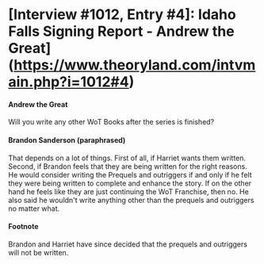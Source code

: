 # [Interview #1012, Entry #4]: Idaho Falls Signing Report - Andrew the Great](https://www.theoryland.com/intvmain.php?i=1012#4)

#### Andrew the Great

Will you write any other WoT Books after the series is finished?

#### Brandon Sanderson (paraphrased)

That depends on a lot of things. First of all, if Harriet wants them written. Second, if Brandon feels that they are being written for the right reasons. He would consider writing the Prequels and outriggers if and only if he felt they were being written to complete and enhance the story. If on the other hand he feels like they are just continuing the WoT Franchise, then no. He also said he wouldn't write anything other than the prequels and outriggers no matter what.

#### Footnote

Brandon and Harriet have since decided that the prequels and outriggers will not be written.

